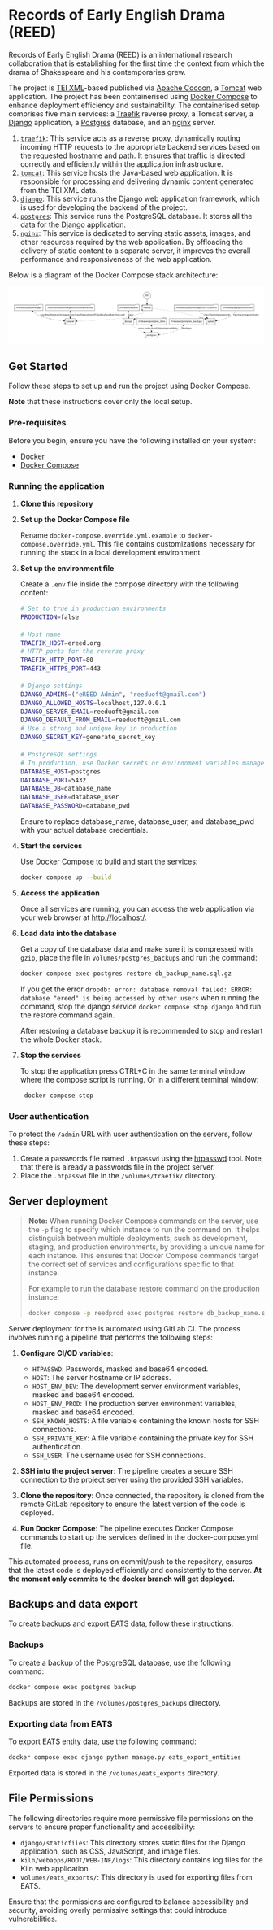 # Records of Early English Drama (REED)

Records of Early English Drama (REED) is an international research collaboration
that is establishing for the first time the context from which the drama of
Shakespeare and his contemporaries grew.

The project is [TEI XML](https://tei-c.org/)-based
published via [Apache Cocoon](https://cocoon.apache.org/), a
[Tomcat](https://tomcat.apache.org/) web application. The project has
been containerised using [Docker Compose](https://docs.docker.com/compose/) to
enhance deployment efficiency and sustainability. The containerised setup
comprises five main services: a [Traefik](https://traefik.io/traefik/) reverse
proxy, a Tomcat server, a [Django](http://djangoproject.com/) application, a
[Postgres](http://postgresql.org/) database, and an
[nginx](https://www.nginx.com/) server.

1. [`traefik`](https://hub.docker.com/_/traefik): This
   service acts as a reverse proxy, dynamically routing incoming HTTP requests
   to the appropriate backend services based on the requested hostname and path.
   It ensures that traffic is directed correctly and efficiently within the
   application infrastructure.
1. [`tomcat`](https://hub.docker.com/_/tomcat): This service hosts the
   Java-based web application. It is responsible for processing and delivering
   dynamic content generated from the TEI XML data.
1. [`django`](https://hub.docker.com/_/python): This service runs the Django web
   application framework, which is used for developing the backend of the
   project.
1. [`postgres`](https://hub.docker.com/_/postgres): This service runs the
   PostgreSQL database. It stores all the data for the Django application.
1. [`nginx`](https://hub.docker.com/_/nginx): This service is dedicated to
   serving static assets, images, and other resources required by the web
   application. By offloading the delivery of static content to a separate
   server, it improves the overall performance and responsiveness of the web
   application.

Below is a diagram of the Docker Compose stack architecture:

![Architecture diagram of the docker compose stack](docker-compose.png "Architecture diagram")

## Get Started

Follow these steps to set up and run the project using Docker Compose.

**Note** that these instructions cover only the local setup.

### Pre-requisites

Before you begin, ensure you have the following installed on your system:

- [Docker](https://www.docker.com/products/docker-desktop/)
- [Docker Compose](https://docs.docker.com/compose/)

### Running the application

1. **Clone this repository**
1. **Set up the Docker Compose file**

   Rename `docker-compose.override.yml.example` to
   `docker-compose.override.yml`. This file contains customizations necessary
   for running the stack in a local development environment.

1. **Set up the environment file**

   Create a `.env` file inside the compose directory with the following content:

   ```sh
   # Set to true in production environments
   PRODUCTION=false

   # Host name
   TRAEFIK_HOST=ereed.org
   # HTTP ports for the reverse proxy
   TRAEFIK_HTTP_PORT=80
   TRAEFIK_HTTPS_PORT=443

   # Django settings
   DJANGO_ADMINS=("eREED Admin", "reeduoft@gmail.com")
   DJANGO_ALLOWED_HOSTS=localhost,127.0.0.1
   DJANGO_SERVER_EMAIL=reeduoft@gmail.com
   DJANGO_DEFAULT_FROM_EMAIL=reeduoft@gmail.com
   # Use a strong and unique key in production
   DJANGO_SECRET_KEY=generate_secret_key

   # PostgreSQL settings
   # In production, use Docker secrets or environment variables managed by the orchestrator
   DATABASE_HOST=postgres
   DATABASE_PORT=5432
   DATABASE_DB=database_name
   DATABASE_USER=database_user
   DATABASE_PASSWORD=database_pwd
   ```

   Ensure to replace database_name, database_user, and database_pwd with your
   actual database credentials.

1. **Start the services**

   Use Docker Compose to build and start the services:

   ```sh
   docker compose up --build
   ```

1. **Access the application**

   Once all services are running, you can access the web application via your
   web browser at [http://localhost/](http://localhost/).

1. **Load data into the database**

   Get a copy of the database data and make sure it is compressed with `gzip`,
   place the file in `volumes/postgres_backups` and run the command:

   ```sh
   docker compose exec postgres restore db_backup_name.sql.gz
   ```

   If you get the error `dropdb: error: database removal failed: ERROR:  
database "ereed" is being accessed by other users` when running the command,
   stop the django service `docker compose stop django` and run the restore
   command again.

   After restoring a database backup it is recommended to stop and restart the
   whole Docker stack.

1. **Stop the services**

   To stop the application press CTRL+C in the same terminal window where the
   compose script is running. Or in a different terminal window:

   ```bash
    docker compose stop
   ```

### User authentication

To protect the `/admin` URL with user authentication on the servers, follow
these steps:

1. Create a passwords file named `.htpasswd` using the
   [htpasswd](https://httpd.apache.org/docs/current/programs/htpasswd.html) tool.
   Note, that there is already a passwords file in the project server.
1. Place the `.htpasswd` file in the `/volumes/traefik/` directory.

## Server deployment

> **Note:** When running Docker Compose commands on the server, use the `-p`
> flag to specify which instance to run the command on. It helps distinguish
> between multiple deployments, such as development, staging, and production
> environments, by providing a unique name for each instance. This ensures that
> Docker Compose commands target the correct set of services and configurations
> specific to that instance.
>
> For example to run the database restore command on the production instance:
>
> ```sh
> docker compose -p reedprod exec postgres restore db_backup_name.sql.gz
> ```

Server deployment for the is automated using GitLab CI. The process involves
running a pipeline that performs the following steps:

1. **Configure CI/CD variables**:

   - `HTPASSWD`: Passwords, masked and base64 encoded.
   - `HOST`: The server hostname or IP address.
   - `HOST_ENV_DEV`: The development server environment variables, masked and
     base64 encoded.
   - `HOST_ENV_PROD`: The production server environment variables, masked and
     base64 encoded.
   - `SSH_KNOWN_HOSTS`: A file variable containing the known hosts for SSH
     connections.
   - `SSH_PRIVATE_KEY`: A file variable containing the private key for SSH
     authentication.
   - `SSH_USER`: The username used for SSH connections.

1. **SSH into the project server**: The pipeline creates a secure SSH connection
   to the project server using the provided SSH variables.
1. **Clone the repository**: Once connected, the repository is cloned from the
   remote GitLab repository to ensure the latest version of the code is deployed.
1. **Run Docker Compose**: The pipeline executes Docker Compose commands to
   start up the services defined in the docker-compose.yml file.

This automated process, runs on commit/push to the repository, ensures that the
latest code is deployed efficiently and consistently to the server. **At the
moment only commits to the docker branch will get deployed.**

## Backups and data export

To create backups and export EATS data, follow these instructions:

### Backups

To create a backup of the PostgreSQL database, use the following command:

```sh
docker compose exec postgres backup
```

Backups are stored in the `/volumes/postgres_backups` directory.

### Exporting data from EATS

To export EATS entity data, use the following command:

```sh
docker compose exec django python manage.py eats_export_entities
```

Exported data is stored in the `/volumes/eats_exports` directory.

## File Permissions

The following directories require more permissive file permissions on the
servers to ensure proper functionality and accessibility:

- `django/staticfiles`: This directory stores static files for the Django
  application, such as CSS, JavaScript, and image files.
- `kiln/webapps/ROOT/WEB-INF/logs`: This directory contains log files for the
  Kiln web application.
- `volumes/eats_exports/`: This directory is used for exporting files from EATS.

Ensure that the permissions are configured to balance accessibility and security, avoiding overly permissive settings that could introduce vulnerabilities.
